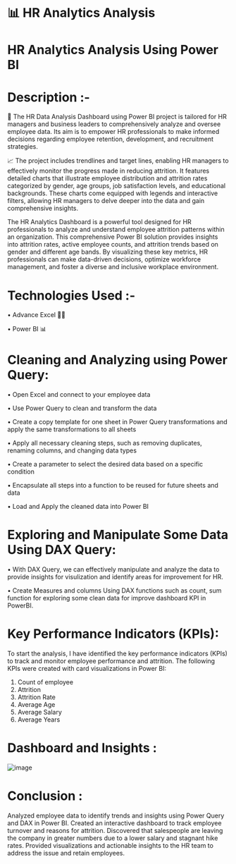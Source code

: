 # 📊 HR Analytics Analysis


# HR Analytics Analysis Using Power BI

# Description :-
💼 The HR Data Analysis Dashboard using Power BI project is tailored for HR managers and business leaders to comprehensively analyze and oversee employee data. Its aim is to empower HR professionals to make informed decisions regarding employee retention, development, and recruitment strategies.

📈 The project includes trendlines and target lines, enabling HR managers to effectively monitor the progress made in reducing attrition. It features detailed charts that illustrate employee distribution and attrition rates categorized by gender, age groups, job satisfaction levels, and educational backgrounds. These charts come equipped with legends and interactive filters, allowing HR managers to delve deeper into the data and gain comprehensive insights.

The HR Analytics Dashboard is a powerful tool designed for HR professionals to analyze and understand employee attrition patterns within an organization. This comprehensive Power BI solution provides insights into attrition rates, active employee counts, and attrition trends based on gender and different age bands. By visualizing these key metrics, HR professionals can make data-driven decisions, optimize workforce management, and foster a diverse and inclusive workplace environment.

# Technologies Used :-
• Advance Excel 👨‍💻 

• Power BI 📊

# Cleaning and Analyzing using Power Query:

•	Open Excel and connect to your employee data

•	Use Power Query to clean and transform the data

•	Create a copy template for one sheet in Power Query transformations and apply the same transformations to all sheets

•	Apply all necessary cleaning steps, such as removing duplicates, renaming columns, and changing data types

•	Create a parameter to select the desired data based on a specific condition

•	Encapsulate all steps into a function to be reused for future sheets and data

•	Load and Apply the cleaned data into Power BI

# Exploring and Manipulate Some Data Using DAX Query:

•	With DAX Query, we can effectively manipulate and analyze the data to provide insights for visulization and identify areas for improvement for HR.

•	Create Measures and columns Using DAX functions such as count, sum function for exploring some clean data for improve dashboard KPI in PowerBI.

# Key Performance Indicators (KPIs):

To start the analysis, I have identified the key performance indicators (KPIs) to track and monitor employee performance and attrition. The following KPIs were created with card visualizations in Power BI:

1.	Count of employee
2.	Attrition 
3.	Attrition Rate
4.	Average Age
5.	Average Salary
6.	Average Years
	
# Dashboard and Insights :


 ![image](https://github.com/parnikazade31/HR-Analytics/assets/157107864/d8072ccf-56e2-4334-982e-692f1b07cc99)


# Conclusion :

Analyzed employee data to identify trends and insights using Power Query and DAX in Power BI. Created an interactive dashboard to track employee turnover and reasons for attrition. Discovered that salespeople are leaving the company in greater numbers due to a lower salary and stagnant hike rates. Provided visualizations and actionable insights to the HR team to address the issue and retain employees.




